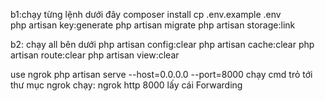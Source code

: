 b1:chạy từng lệnh dưới đây
composer install
cp .env.example .env    
php artisan key:generate
php artisan migrate
php artisan storage:link

b2: chạy all bên dưới
php artisan config:clear
php artisan cache:clear
php artisan route:clear
php artisan view:clear



use ngrok
php artisan serve --host=0.0.0.0 --port=8000
chạy cmd trỏ tới thư mục ngrok chạy: ngrok http 8000
lấy cái Forwarding